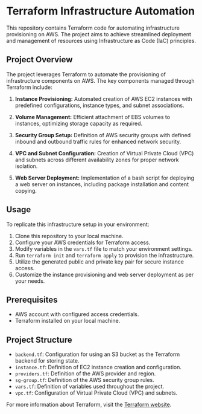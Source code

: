 # Terraform Infrastructure Automation

This repository contains Terraform code for automating infrastructure provisioning on AWS. The project aims to achieve streamlined deployment and management of resources using Infrastructure as Code (IaC) principles.

## Project Overview

The project leverages Terraform to automate the provisioning of infrastructure components on AWS. The key components managed through Terraform include:

1. **Instance Provisioning:** Automated creation of AWS EC2 instances with predefined configurations, instance types, and subnet associations.

2. **Volume Management:** Efficient attachment of EBS volumes to instances, optimizing storage capacity as required.

3. **Security Group Setup:** Definition of AWS security groups with defined inbound and outbound traffic rules for enhanced network security.

4. **VPC and Subnet Configuration:** Creation of Virtual Private Cloud (VPC) and subnets across different availability zones for proper network isolation.

5. **Web Server Deployment:** Implementation of a bash script for deploying a web server on instances, including package installation and content copying.

## Usage

To replicate this infrastructure setup in your environment:

1. Clone this repository to your local machine.
2. Configure your AWS credentials for Terraform access.
3. Modify variables in the `vars.tf` file to match your environment settings.
4. Run `terraform init` and `terraform apply` to provision the infrastructure.
5. Utilize the generated public and private key pair for secure instance access.
6. Customize the instance provisioning and web server deployment as per your needs.

## Prerequisites

- AWS account with configured access credentials.
- Terraform installed on your local machine.

## Project Structure

- `backend.tf`: Configuration for using an S3 bucket as the Terraform backend for storing state.
- `instance.tf`: Definition of EC2 instance creation and configuration.
- `providers.tf`: Definition of the AWS provider and region.
- `sg-group.tf`: Definition of the AWS security group rules.
- `vars.tf`: Definition of variables used throughout the project.
- `vpc.tf`: Configuration of Virtual Private Cloud (VPC) and subnets.


For more information about Terraform, visit the [Terraform website](https://www.terraform.io/).
